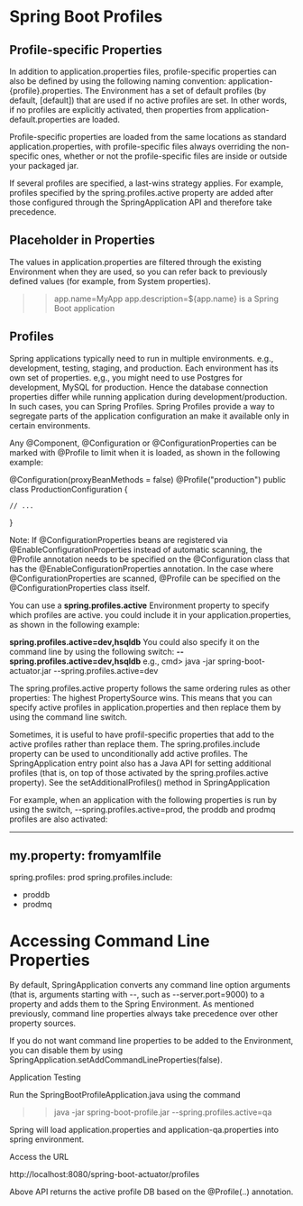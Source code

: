 <h1>Spring Boot Profiles</h1>

<h2>Profile-specific Properties</h2>

In addition to application.properties files, profile-specific properties can also be defined by using the following naming convention: application-{profile}.properties. The Environment has a set of default profiles (by default, [default]) that are used if no active profiles are set. In other words, if no profiles are explicitly activated, then properties from application-default.properties are loaded.

Profile-specific properties are loaded from the same locations as standard application.properties, with profile-specific files always overriding the non-specific ones, whether or not the profile-specific files are inside or outside your packaged jar.

If several profiles are specified, a last-wins strategy applies. For example, profiles specified by the spring.profiles.active property are added after those configured through the SpringApplication API and therefore take precedence.

<h2>Placeholder in Properties</h2>
The values in application.properties are filtered through the existing Environment when they are used, so you can refer back to previously defined values (for example, from System properties).

>> app.name=MyApp
>> app.description=${app.name} is a Spring Boot application

<h2>Profiles</h2>

Spring applications typically need to run in multiple environments. e.g., development, testing, staging, and production. Each environment has its own set of properties. e,g., you might need to use Postgres for development, MySQL for production. Hence the database connection properties differ while running application during development/production. In such cases, you can Spring Profiles. 
Spring Profiles provide a way to segregate parts of the application configuration an make it available only in certain environments.

Any @Component, @Configuration or @ConfigurationProperties can be marked with @Profile to limit when it is loaded, as shown in the following example:

@Configuration(proxyBeanMethods = false)
@Profile("production")
public class ProductionConfiguration {

    // ...

}

Note: If @ConfigurationProperties beans are registered via @EnableConfigurationProperties instead of automatic scanning, the @Profile annotation needs to be specified on the @Configuration class that has the @EnableConfigurationProperties annotation. In the case where @ConfigurationProperties are scanned, @Profile can be specified on the @ConfigurationProperties class itself.

You can use a <b>spring.profiles.active</b> Environment property to specify which profiles are active. you could include it in your application.properties, as shown in the following example:

<b>spring.profiles.active=dev,hsqldb</b>
You could also specify it on the command line by using the following switch: <b>--spring.profiles.active=dev,hsqldb</b>
e.g.,
cmd> java -jar spring-boot-actuator.jar --spring.profiles.active=dev

The spring.profiles.active property follows the same ordering rules as other properties: The highest PropertySource wins. This means that you can specify active profiles in application.properties and then replace them by using the command line switch.

Sometimes, it is useful to have profil-specific properties that add to the active profiles rather than replace them. The spring.profiles.include property can be used to unconditionally add active profiles. The SpringApplication entry point also has a Java API for setting additional profiles (that is, on top of those activated by the spring.profiles.active property). See the setAdditionalProfiles() method in SpringApplication

For example, when an application with the following properties is run by using the switch, --spring.profiles.active=prod, the proddb and prodmq profiles are also activated:

---
my.property: fromyamlfile
---
spring.profiles: prod
spring.profiles.include:
  - proddb
  - prodmq


<h1>Accessing Command Line Properties</h1>

By default, SpringApplication converts any command line option arguments (that is, arguments starting with --, such as --server.port=9000) to a property and adds them to the Spring Environment. As mentioned previously, command line properties always take precedence over other property sources.

If you do not want command line properties to be added to the Environment, you can disable them by using SpringApplication.setAddCommandLineProperties(false).

Application Testing

Run the SpringBootProfileApplication.java using the command
>> java -jar spring-boot-profile.jar --spring.profiles.active=qa

Spring will load application.properties and application-qa.properties into spring environment.

Access the URL

http://localhost:8080/spring-boot-actuator/profiles

Above API returns the active profile DB based on the @Profile(..) annotation.
